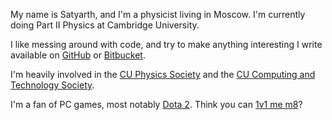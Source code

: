 My name is Satyarth, and I'm a physicist living in Moscow. I'm currently doing Part II Physics at Cambridge University.

I like messing around with code, and try to make anything interesting I write available on [GitHub](https://github.com/satyarth) or [Bitbucket](https://bitbucket.org/accden).

I'm heavily involved in the [CU Physics Society](http://physics.soc.srcf.net/wiki/index.php) and the [CU Computing and Technology Society](http://cucats.soc.srcf.net/).

I'm a fan of PC games, most notably [Dota 2](http://www.dotabuff.com/players/39733746). Think you can [1v1 me m8](http://steamcommunity.com/profiles/76561197999999474/)?